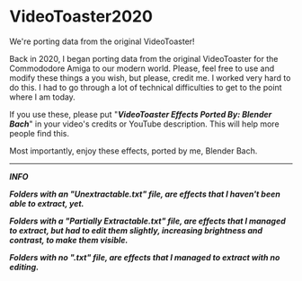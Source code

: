 # VideoToaster2020
We're porting data from the original VideoToaster!

Back in 2020, I began porting data from the original VideoToaster for the Commododore Amiga to our modern world. 
Please, feel free to use and modify these things a you wish, but please, credit me. I worked very hard to do this. 
I had to go through a lot of technical difficulties to get to the point where I am today.

If you use these, please put "***VideoToaster Effects Ported By: Blender Bach***" in your video's credits or YouTube description. 
This will help more people find this.

Most importantly, enjoy these effects, ported by me, Blender Bach.

-----------------------------------------------------------------------------

***INFO***

***Folders with an "Unextractable.txt" file, are effects that I haven't been able to extract, yet.***

***Folders with a "Partially Extractable.txt" file, are effects that I managed to extract, but had to edit them slightly, increasing brightness and contrast, to make them visible.***

***Folders with no ".txt" file, are effects that I managed to extract with no editing.***
